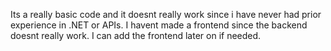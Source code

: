 Its a really basic code and it doesnt really work since i have never had prior experience in .NET or APIs. 
I havent made a frontend since the backend doesnt really work. I can add the frontend later on if needed.
